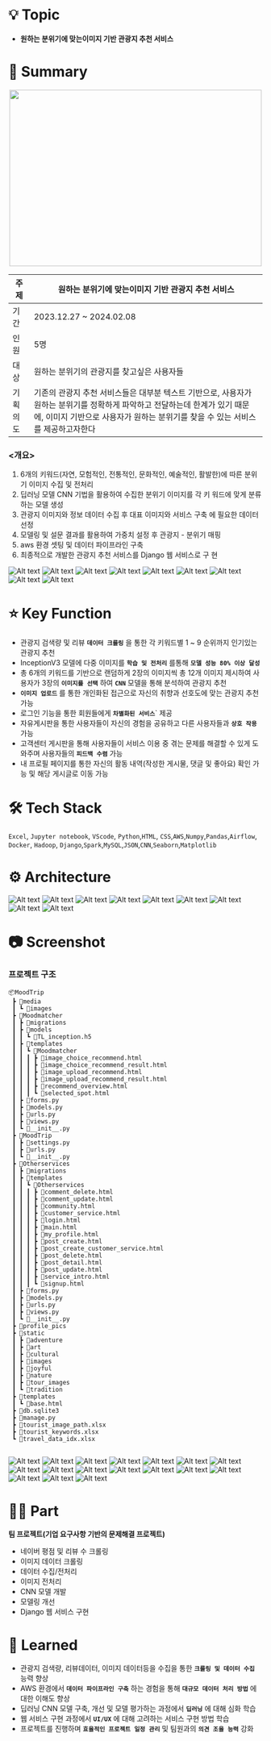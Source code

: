 

# 💡 Topic

- **원하는 분위기에 맞는이미지 기반 관광지 추천 서비스**

# 📝 Summary

<p align="center">
  <img src="data/video.gif" width="500" height="350">
</p>


|주제|원하는 분위기에 맞는이미지 기반 관광지 추천 서비스|
|---|---|
|기간|2023.12.27 ~ 2024.02.08|
|인원|5명|
|대상|원하는 분위기의 관광지를 찾고싶은 사용자들|
|기획의도|기존의 관광지 추천 서비스들은 대부분 텍스트 기반으로, 사용자가 원하는 분위기를 정확하게 파악하고 전달하는데 한계가 있기 때문에, 이미지 기반으로 사용자가 원하는 분위기를 찾을 수 있는 서비스를 제공하고자한다|


### <개요>
1. 6개의 키워드(자연, 모험적인, 전통적인, 문화적인, 예술적인, 활발한)에 따른
분위기 이미지 수집 및 전처리
2. 딥러닝 모델 CNN 기법을 활용하여 수집한 분위기 이미지를 각 키
워드에 맞게 분류하는 모델 생성
3. 관광지 이미지와 정보 데이터 수집 후 대표 이미지와 서비스 구축
에 필요한 데이터 선정
4. 모델링 및 설문 결과를 활용하여 가중치 설정 후 관광지 - 분위기
매핑
5. aws 환경 셋팅 및 데이터 파이프라인 구축
6. 최종적으로 개발한 관광지 추천 서비스를 Django 웹 서비스로 구
현
<img src="data/data1.JPG" alt="Alt text"/>
<img src="data/data2.JPG" alt="Alt text"/>
<img src="data/model_1.JPG" alt="Alt text"/>
<img src="data/model_2.JPG" alt="Alt text"/>
<img src="data/model_3.JPG" alt="Alt text"/>
<img src="data/keyword.JPG" alt="Alt text"/>
<img src="data/ERD.JPG" alt="Alt text"/>
<img src="data/process.JPG" alt="Alt text"/>
<img src="data/userflow.JPG" alt="Alt text"/>

# ⭐️ Key Function


- 관광지 검색량 및 리뷰 **`데이터 크롤링`** 을 통한 각 키워드별 1 ~ 9 순위까지 인기있는 관광지 추천
- InceptionV3 모델에 다중 이미지를 **`학습 및 전처리`** 를통해 **`모델 성능 80% 이상 달성`**
- 총 6개의 키워드를 기반으로 랜덤하게 2장의 이미지씩 총 12개 이미지 제시하여 사용자가 3장의 **`이미지를 선택`** 하여 **`CNN`** 모델을 통해 분석하여 관광지 추천 
- **`이미지 업로드`** 를 통한 개인화된 접근으로 자신의 취향과 선호도에 맞는 관광지 추천 가능
- 로그인 기능을 통한 회원들에게 **`차별화된 서비스`**` 제공
- 자유게시판을 통한 사용자들이 자신의 경험을 공유하고 다른 사용자들과 **`상호 작용`** 가능
- 고객센터 게시판을 통해 사용자들이 서비스 이용 중 겪는 문제를 해결할 수 있게 도와주며 사용자들의 **`피드백 수렴`** 가능
- 내 프로필 페이지를 통한 자신의 활동 내역(작성한 게시물, 댓글 및 좋아요) 확인 가능 및 해당 게시글로 이동 가능 


# 🛠 Tech Stack 


`Excel`, `Jupyter notebook`, `VScode`, `Python`,`HTML`, `CSS`,`AWS`,`Numpy`,`Pandas`,`Airflow`, `Docker`, `Hadoop`, `Django`,`Spark`,`MySQL`,`JSON`,`CNN`,`Seaborn`,`Matplotlib`

# ⚙️ Architecture

<img src="data/data1.JPG" alt="Alt text"/>
<img src="data/data2.JPG" alt="Alt text"/>
<img src="data/model_1.JPG" alt="Alt text"/>
<img src="data/model_2.JPG" alt="Alt text"/>
<img src="data/model_3.JPG" alt="Alt text"/>
<img src="data/keyword.JPG" alt="Alt text"/>
<img src="data/ERD.JPG" alt="Alt text"/>
<img src="data/process.JPG" alt="Alt text"/>
<img src="data/userflow.JPG" alt="Alt text"/>


# 📷 Screenshot

### 프로젝트 구조

```
📦MoodTrip
 ┣ 📂media
 ┃ ┗ 📂images
 ┣ 📂Moodmatcher
 ┃ ┣ 📂migrations
 ┃ ┣ 📂models
 ┃ ┃ ┗ 📜TL_inception.h5
 ┃ ┣ 📂templates
 ┃ ┃ ┗ 📂Moodmatcher
 ┃ ┃ ┃ ┣ 📜image_choice_recommend.html
 ┃ ┃ ┃ ┣ 📜image_choice_recommend_result.html
 ┃ ┃ ┃ ┣ 📜image_upload_recommend.html
 ┃ ┃ ┃ ┣ 📜image_upload_recommend_result.html
 ┃ ┃ ┃ ┣ 📜recommend_overview.html
 ┃ ┃ ┃ ┗ 📜selected_spot.html
 ┃ ┣ 📜forms.py
 ┃ ┣ 📜models.py
 ┃ ┣ 📜urls.py
 ┃ ┣ 📜views.py
 ┃ ┗ 📜__init__.py
 ┣ 📂MoodTrip
 ┃ ┣ 📜settings.py
 ┃ ┣ 📜urls.py
 ┃ ┗ 📜__init__.py
 ┣ 📂Otherservices
 ┃ ┣ 📂migrations
 ┃ ┣ 📂templates
 ┃ ┃ ┗ 📂Otherservices
 ┃ ┃ ┃ ┣ 📜comment_delete.html
 ┃ ┃ ┃ ┣ 📜comment_update.html
 ┃ ┃ ┃ ┣ 📜community.html
 ┃ ┃ ┃ ┣ 📜customer_service.html
 ┃ ┃ ┃ ┣ 📜login.html
 ┃ ┃ ┃ ┣ 📜main.html
 ┃ ┃ ┃ ┣ 📜my_profile.html
 ┃ ┃ ┃ ┣ 📜post_create.html
 ┃ ┃ ┃ ┣ 📜post_create_customer_service.html
 ┃ ┃ ┃ ┣ 📜post_delete.html
 ┃ ┃ ┃ ┣ 📜post_detail.html
 ┃ ┃ ┃ ┣ 📜post_update.html
 ┃ ┃ ┃ ┣ 📜service_intro.html
 ┃ ┃ ┃ ┗ 📜signup.html
 ┃ ┣ 📜forms.py
 ┃ ┣ 📜models.py
 ┃ ┣ 📜urls.py
 ┃ ┣ 📜views.py
 ┃ ┗ 📜__init__.py
 ┣ 📂profile_pics
 ┣ 📂static
 ┃ ┣ 📂adventure
 ┃ ┣ 📂art
 ┃ ┣ 📂cultural
 ┃ ┣ 📂images
 ┃ ┣ 📂joyful
 ┃ ┣ 📂nature
 ┃ ┣ 📂tour_images
 ┃ ┗ 📂tradition
 ┣ 📂templates
 ┃ ┗ 📜base.html
 ┣ 📜db.sqlite3
 ┣ 📜manage.py
 ┣ 📜tourist_image_path.xlsx
 ┣ 📜tourist_keywords.xlsx
 ┗ 📜travel_data_idx.xlsx
        
```


<img src="data/image_1.JPG" alt="Alt text"/>
<img src="data/image_2.JPG" alt="Alt text"/>
<img src="data/image_17.JPG" alt="Alt text"/>
<img src="data/image_3.JPG" alt="Alt text"/>
<img src="data/image_4.JPG" alt="Alt text"/>
<img src="data/image_16.JPG" alt="Alt text"/>
<img src="data/image_5.JPG" alt="Alt text"/>
<img src="data/image_6.JPG" alt="Alt text"/>
<img src="data/image_7.JPG" alt="Alt text"/>
<img src="data/image_8.JPG" alt="Alt text"/>
<img src="data/image_9.JPG" alt="Alt text"/>
<img src="data/image_11.JPG" alt="Alt text"/>
<img src="data/image_10.JPG" alt="Alt text"/>
<img src="data/image_12.JPG" alt="Alt text"/>
<img src="data/image_13.JPG" alt="Alt text"/>
<img src="data/image_14.JPG" alt="Alt text"/>
<img src="data/image_15.JPG" alt="Alt text"/>



# 🤚🏻 Part

**팀 프로젝트(기업 요구사항 기반의 문제해결 프로젝트)**
- 네이버 평점 및 리뷰 수 크롤링
- 이미지 데이터 크롤링
- 데이터 수집/전처리
- 이미지 전처리
- CNN 모델 개발
- 모델링 개선
- Django 웹 서비스 구현

# 🤔 Learned

- 관광지 검색량, 리뷰데이터, 이미지 데이터등을 수집을 통한 **`크롤링 및 데이터 수집`** 능력 향상
- AWS 환경에서 **`데이터 파이프라인 구축`** 하는 경험을 통해 **`대규모 데이터 처리 방법`** 에 대한 이해도 향상
- 딥러닝 CNN 모델 구축, 개선 및 모델 평가하는 과정에서 **`딥러닝`** 에 대해 심화 학습
- 웹 서비스 구현 과정에서 **`UI/UX`** 에 대해 고려하는 서비스 구현 방법 학습
- 프로젝트를 진행하며 **`효율적인 프로젝트 일정 관리`** 및 팀원과의 **`의견 조율 능력`** 강화
